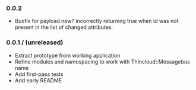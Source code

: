 ### 0.0.2
* Buxfix for payload.new? incorrectly returning true when id was not present in the list of changed attributes.

### 0.0.1 / (unreleased)

* Extract prototype from working application
* Refine modules and namespacing to work with Thincloud::Messagebus name
* Add first-pass tests
* Add early README

